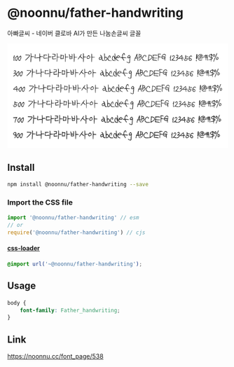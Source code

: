 # @noonnu/father-handwriting

아빠글씨 - 네이버 클로바 AI가 만든 나눔손글씨 글꼴

![example](./example.png)

## Install

```bash
npm install @noonnu/father-handwriting --save
```

### Import the CSS file

```js
import '@noonnu/father-handwriting' // esm
// or
require('@noonnu/father-handwriting') // cjs
```

#### [css-loader](https://github.com/webpack-contrib/css-loader)

```css
@import url('~@noonnu/father-handwriting');
```

## Usage

```css
body {
    font-family: Father_handwriting;
}
```

## Link

https://noonnu.cc/font_page/538
